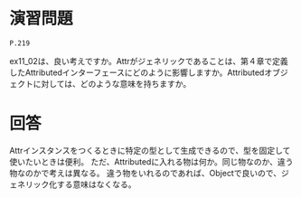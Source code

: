
演習問題
========

`P.219`

ex11_02は、良い考えですか。Attrがジェネリックであることは、第４章で定義したAttributedインターフェースにどのように影響しますか。Attributedオブジェクトに対しては、どのような意味を持ちますか。

# 回答

Attrインスタンスをつくるときに特定の型として生成できるので、型を固定して使いたいときは便利。
ただ、Attributedに入れる物は何か。同じ物なのか、違う物なのかで考えは異なる。
違う物をいれるのであれば、Objectで良いので、ジェネリック化する意味はなくなる。


